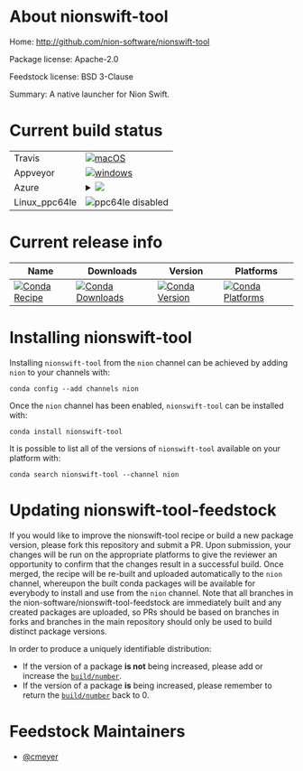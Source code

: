 About nionswift-tool
====================

Home: http://github.com/nion-software/nionswift-tool

Package license: Apache-2.0

Feedstock license: BSD 3-Clause

Summary: A native launcher for Nion Swift.



Current build status
====================


<table><tr>
    <td>Travis</td>
    <td>
      <a href="https://travis-ci.com/nion-software/nionswift-tool-feedstock">
        <img alt="macOS" src="https://img.shields.io/travis/com/nion-software/nionswift-tool-feedstock/master.svg?label=macOS">
      </a>
    </td>
  </tr><tr>
    <td>Appveyor</td>
    <td>
      <a href="https://ci.appveyor.com/project/nion-software/nionswift-tool-feedstock/branch/master">
        <img alt="windows" src="https://img.shields.io/appveyor/ci/nion-software/nionswift-tool-feedstock/master.svg?label=Windows">
      </a>
    </td>
  </tr>
    
  <tr>
    <td>Azure</td>
    <td>
      <details>
        <summary>
          <a href="https://dev.azure.com/nion-software/feedstock-builds/_build/latest?definitionId=&branchName=master">
            <img src="https://dev.azure.com/nion-software/feedstock-builds/_apis/build/status/nionswift-tool-feedstock?branchName=master">
          </a>
        </summary>
        <table>
          <thead><tr><th>Variant</th><th>Status</th></tr></thead>
          <tbody><tr>
              <td>linux_python3.6</td>
              <td>
                <a href="https://dev.azure.com/nion-software/feedstock-builds/_build/latest?definitionId=&branchName=master">
                  <img src="https://dev.azure.com/nion-software/feedstock-builds/_apis/build/status/nionswift-tool-feedstock?branchName=master&jobName=linux&configuration=linux_python3.6" alt="variant">
                </a>
              </td>
            </tr><tr>
              <td>linux_python3.7</td>
              <td>
                <a href="https://dev.azure.com/nion-software/feedstock-builds/_build/latest?definitionId=&branchName=master">
                  <img src="https://dev.azure.com/nion-software/feedstock-builds/_apis/build/status/nionswift-tool-feedstock?branchName=master&jobName=linux&configuration=linux_python3.7" alt="variant">
                </a>
              </td>
            </tr><tr>
              <td>linux_python3.8</td>
              <td>
                <a href="https://dev.azure.com/nion-software/feedstock-builds/_build/latest?definitionId=&branchName=master">
                  <img src="https://dev.azure.com/nion-software/feedstock-builds/_apis/build/status/nionswift-tool-feedstock?branchName=master&jobName=linux&configuration=linux_python3.8" alt="variant">
                </a>
              </td>
            </tr><tr>
              <td>osx_python3.6</td>
              <td>
                <a href="https://dev.azure.com/nion-software/feedstock-builds/_build/latest?definitionId=&branchName=master">
                  <img src="https://dev.azure.com/nion-software/feedstock-builds/_apis/build/status/nionswift-tool-feedstock?branchName=master&jobName=osx&configuration=osx_python3.6" alt="variant">
                </a>
              </td>
            </tr><tr>
              <td>osx_python3.7</td>
              <td>
                <a href="https://dev.azure.com/nion-software/feedstock-builds/_build/latest?definitionId=&branchName=master">
                  <img src="https://dev.azure.com/nion-software/feedstock-builds/_apis/build/status/nionswift-tool-feedstock?branchName=master&jobName=osx&configuration=osx_python3.7" alt="variant">
                </a>
              </td>
            </tr><tr>
              <td>osx_python3.8</td>
              <td>
                <a href="https://dev.azure.com/nion-software/feedstock-builds/_build/latest?definitionId=&branchName=master">
                  <img src="https://dev.azure.com/nion-software/feedstock-builds/_apis/build/status/nionswift-tool-feedstock?branchName=master&jobName=osx&configuration=osx_python3.8" alt="variant">
                </a>
              </td>
            </tr><tr>
              <td>win_python3.6</td>
              <td>
                <a href="https://dev.azure.com/nion-software/feedstock-builds/_build/latest?definitionId=&branchName=master">
                  <img src="https://dev.azure.com/nion-software/feedstock-builds/_apis/build/status/nionswift-tool-feedstock?branchName=master&jobName=win&configuration=win_python3.6" alt="variant">
                </a>
              </td>
            </tr><tr>
              <td>win_python3.7</td>
              <td>
                <a href="https://dev.azure.com/nion-software/feedstock-builds/_build/latest?definitionId=&branchName=master">
                  <img src="https://dev.azure.com/nion-software/feedstock-builds/_apis/build/status/nionswift-tool-feedstock?branchName=master&jobName=win&configuration=win_python3.7" alt="variant">
                </a>
              </td>
            </tr><tr>
              <td>win_python3.8</td>
              <td>
                <a href="https://dev.azure.com/nion-software/feedstock-builds/_build/latest?definitionId=&branchName=master">
                  <img src="https://dev.azure.com/nion-software/feedstock-builds/_apis/build/status/nionswift-tool-feedstock?branchName=master&jobName=win&configuration=win_python3.8" alt="variant">
                </a>
              </td>
            </tr>
          </tbody>
        </table>
      </details>
    </td>
  </tr>
  <tr>
    <td>Linux_ppc64le</td>
    <td>
      <img src="https://img.shields.io/badge/ppc64le-disabled-lightgrey.svg" alt="ppc64le disabled">
    </td>
  </tr>
</table>

Current release info
====================

| Name | Downloads | Version | Platforms |
| --- | --- | --- | --- |
| [![Conda Recipe](https://img.shields.io/badge/recipe-nionswift--tool-green.svg)](https://anaconda.org/nion/nionswift-tool) | [![Conda Downloads](https://img.shields.io/conda/dn/nion/nionswift-tool.svg)](https://anaconda.org/nion/nionswift-tool) | [![Conda Version](https://img.shields.io/conda/vn/nion/nionswift-tool.svg)](https://anaconda.org/nion/nionswift-tool) | [![Conda Platforms](https://img.shields.io/conda/pn/nion/nionswift-tool.svg)](https://anaconda.org/nion/nionswift-tool) |

Installing nionswift-tool
=========================

Installing `nionswift-tool` from the `nion` channel can be achieved by adding `nion` to your channels with:

```
conda config --add channels nion
```

Once the `nion` channel has been enabled, `nionswift-tool` can be installed with:

```
conda install nionswift-tool
```

It is possible to list all of the versions of `nionswift-tool` available on your platform with:

```
conda search nionswift-tool --channel nion
```




Updating nionswift-tool-feedstock
=================================

If you would like to improve the nionswift-tool recipe or build a new
package version, please fork this repository and submit a PR. Upon submission,
your changes will be run on the appropriate platforms to give the reviewer an
opportunity to confirm that the changes result in a successful build. Once
merged, the recipe will be re-built and uploaded automatically to the
`nion` channel, whereupon the built conda packages will be available for
everybody to install and use from the `nion` channel.
Note that all branches in the nion-software/nionswift-tool-feedstock are
immediately built and any created packages are uploaded, so PRs should be based
on branches in forks and branches in the main repository should only be used to
build distinct package versions.

In order to produce a uniquely identifiable distribution:
 * If the version of a package **is not** being increased, please add or increase
   the [``build/number``](https://conda.io/docs/user-guide/tasks/build-packages/define-metadata.html#build-number-and-string).
 * If the version of a package **is** being increased, please remember to return
   the [``build/number``](https://conda.io/docs/user-guide/tasks/build-packages/define-metadata.html#build-number-and-string)
   back to 0.

Feedstock Maintainers
=====================

* [@cmeyer](https://github.com/cmeyer/)

